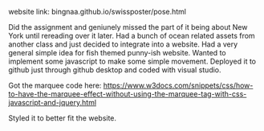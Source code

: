 website link: bingnaa.github.io/swissposter/pose.html

Did the assignment and geniunely missed the part of it being about New York until rereading over it later. Had a bunch of ocean related assets from another class and just decided to integrate into a website. Had a very general simple idea for fish themed punny-ish website. Wanted to implement some javascript to make some simple movement. Deployed it to github just through github desktop and coded with visual studio.

Got the marquee code here: https://www.w3docs.com/snippets/css/how-to-have-the-marquee-effect-without-using-the-marquee-tag-with-css-javascript-and-jquery.html

Styled it to better fit the website.

